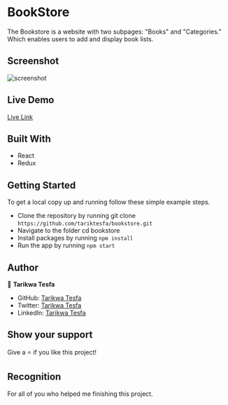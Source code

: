 # BookStore

The Bookstore is a website with two subpages: "Books" and "Categories." Which enables users to add and display book lists.
## Screenshot

![screenshot](https://user-images.githubusercontent.com/38283436/155967064-6963671d-e3d5-481c-a335-6b57c85f3ae2.png)

## Live Demo

[Live Link](https://friendly-newton-8b8f1c.netlify.app/)
## Built With

- React
- Redux

## Getting Started

To get a local copy up and running follow these simple example steps.

- Clone the repository by running git clone `https://github.com/tariktesfa/bookstore.git`
- Navigate to the folder cd bookstore
- Install packages by running `npm install`
- Run the app by running `npm start`

## Author

👤 **Tarikwa Tesfa**

- GitHub: [Tarikwa Tesfa](https://github.com/tariktesfa)
- Twitter: [Tarikwa Tesfa](https://twitter.com/tarik_tesfa)
- LinkedIn: [Tarikwa Tesfa](https://www.linkedin.com/in/tarikwa-tesfa-232a64167/)

## Show your support

Give a ⭐ if you like this project!

## Recognition

For all of you who helped me finishing this project.
